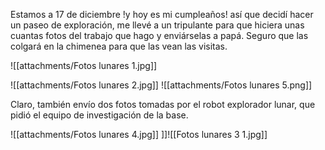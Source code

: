 Estamos a 17 de diciembre !y hoy es mi cumpleaños! así que decidí hacer un paseo de exploración, me llevé a un tripulante para que hiciera unas cuantas fotos del trabajo que hago y enviárselas a papá. Seguro que las colgará en la chimenea para que las vean las visitas. 

![[attachments/Fotos lunares 1.jpg]]

![[attachments/Fotos lunares 2.jpg]]
![[attachments/Fotos lunares 5.png]]

Claro, también envío dos fotos tomadas por el robot explorador lunar, que pidió el equipo de investigación de la base. 

![[attachments/Fotos lunares 4.jpg]]
]]![[Fotos lunares 3 1.jpg]]
